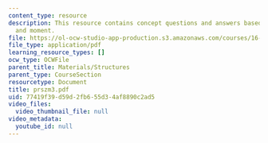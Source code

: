 ```yaml
---
content_type: resource
description: This resource contains concept questions and answers based on forces
  and moment.
file: https://ol-ocw-studio-app-production.s3.amazonaws.com/courses/16-01-unified-engineering-i-ii-iii-iv-fall-2005-spring-2006/77419f39d59d2fb655d34af8890c2ad5_prszm3.pdf
file_type: application/pdf
learning_resource_types: []
ocw_type: OCWFile
parent_title: Materials/Structures
parent_type: CourseSection
resourcetype: Document
title: prszm3.pdf
uid: 77419f39-d59d-2fb6-55d3-4af8890c2ad5
video_files:
  video_thumbnail_file: null
video_metadata:
  youtube_id: null
---
```

